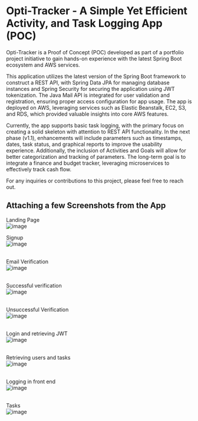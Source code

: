 # Opti-Tracker - A Simple Yet Efficient Activity, and Task Logging App (POC)

Opti-Tracker is a Proof of Concept (POC) developed as part of a portfolio project initiative to gain hands-on experience with the latest Spring Boot ecosystem and AWS services.

This application utilizes the latest version of the Spring Boot framework to construct a REST API, with Spring Data JPA for managing database instances and Spring Security for securing the application using JWT tokenization. The Java Mail API is integrated for user validation and registration, ensuring proper access configuration for app usage. The app is deployed on AWS, leveraging services such as Elastic Beanstalk, EC2, S3, and RDS, which provided valuable insights into core AWS features.

Currently, the app supports basic task logging, with the primary focus on creating a solid skeleton with attention to REST API functionality. In the next phase (v1.1), enhancements will include parameters such as timestamps, dates, task status, and graphical reports to improve the usability experience. Additionally, the inclusion of Activities and Goals will allow for better categorization and tracking of parameters. The long-term goal is to integrate a finance and budget tracker, leveraging microservices to effectively track cash flow.

For any inquiries or contributions to this project, please feel free to reach out.

## Attaching a few Screenshots from the App

Landing Page <br /> 
![image](https://github.com/yashdevs26/opti-tracker/assets/46245660/f5171671-013d-4671-83cb-a534bebb32cf)

Signup <br /> 
![image](https://github.com/yashdevs26/opti-tracker/assets/46245660/79149dde-f295-4ab7-b8ae-fa05bfae8b7a) <br /> <br /> 

Email Verification <br />
![image](https://github.com/yashdevs26/opti-tracker/assets/46245660/7cfc90fd-da1b-4b1f-a4b0-09b68f9543e1) <br /> <br />

Successful verification <br />
![image](https://github.com/yashdevs26/opti-tracker/assets/46245660/9df5beb6-c181-4033-b021-efec74d84f2f) <br /> <br />

Unsuccessful Verification <br />
![image](https://github.com/yashdevs26/opti-tracker/assets/46245660/1515cb66-cc27-42d7-bce1-84182253570b) <br /> <br />

Login and retrieving JWT <br />
![image](https://github.com/yashdevs26/opti-tracker/assets/46245660/f16f62d1-09f9-46e1-8385-39e2e5ddfd00)<br /> <br />

Retrieving users and tasks <br />
![image](https://github.com/yashdevs26/opti-tracker/assets/46245660/e29a54b5-ec4b-4be4-8b2d-2dd65aa3283b) <br /> <br />

Logging in front end <br />
   ![image](https://github.com/yashdevs26/opti-tracker/assets/46245660/196009ba-d5a6-4620-b3fe-e2543638d2d6) <br /> <br />

Tasks <br />
 ![image](https://github.com/yashdevs26/opti-tracker/assets/46245660/f51c9597-e893-4751-b86b-3abb2b1f362b)






   
   
